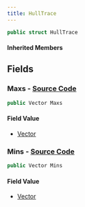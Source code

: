 ```yaml
---
title: HullTrace
---
```


```csharp
public struct HullTrace
```

#### Inherited Members

## Fields

### **Maxs** - [Source Code](https://github.com/swiftly-solution/swiftlys2/blob/main/managed/src/SwiftlyS2.Shared/Natives/Structs/Ray_t.cs#L23)

```csharp
public Vector Maxs
```

#### Field Value

- [Vector](/docs/api/shared/natives/vector)

### **Mins** - [Source Code](https://github.com/swiftly-solution/swiftlys2/blob/main/managed/src/SwiftlyS2.Shared/Natives/Structs/Ray_t.cs#L22)

```csharp
public Vector Mins
```

#### Field Value

- [Vector](/docs/api/shared/natives/vector)

